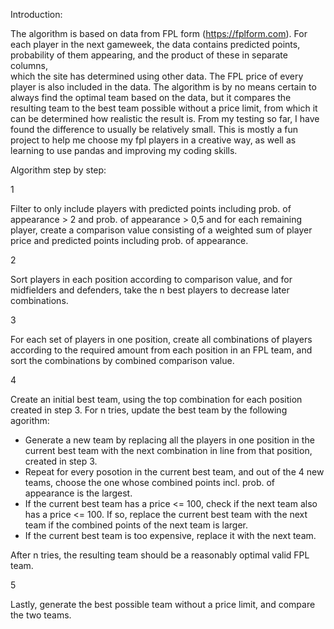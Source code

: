 Introduction:

The algorithm is based on data from FPL form (https://fplform.com). For each player in the next gameweek, the data contains predicted points, probability of them appearing, and the product of these in separate columns,  
which the site has determined using other data. The FPL price of every player is also included in the data. The algorithm is by no means certain to always find the optimal team based on the data, but it compares the resulting
team to the best team possible without a price limit, from which it can be determined how realistic the result is. From my testing so far, I have found the difference to usually be relatively small. This is mostly a fun project to help me choose my fpl players in a creative way, as well as learning to use pandas and improving my coding skills.

Algorithm step by step:

1

Filter to only include players with predicted points including prob. of appearance > 2 and prob. of appearance > 0,5 and for each remaining player, create a comparison value consisting of a weighted sum of 
player price and predicted points including prob. of appearance.

2

Sort players in each position according to comparison value, and for midfielders and defenders, take the n best players to decrease later combinations.

3

For each set of players in one position, create all combinations of players according to the required amount from each position in an FPL team, and sort the combinations by combined comparison value.

4

Create an initial best team, using the top combination for each position created in step 3. For n tries, update the best team by the following agorithm:

  - Generate a new team by replacing all the players in one position in the current best team with the next combination in line from that position, created in step 3.
  - Repeat for every posotion in the current best team, and out of the 4 new teams, choose the one whose combined points incl. prob. of appearance is the largest.
  - If the current best team has a price <= 100, check if the next team also has a price <= 100. If so, replace the current best team with the next team if the combined points of the next team is larger.
  - If the current best team is too expensive, replace it with the next team.

After n tries, the resulting team should be a reasonably optimal valid FPL team.

5

Lastly, generate the best possible team without a price limit, and compare the two teams.
